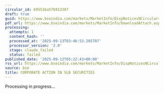 ```yaml
---
circular_id: 69551ba576913387
draft: true
guid: https://www.bseindia.com/markets/MarketInfo/DispNoticesNCirculars.aspx?Noticeid={C03E695A-1A1F-4162-BC1F-ADACC814ABF6}&noticeno=20250912-8&dt=09/12/2025&icount=8&totcount=103&flag=0
pdf_url: https://www.bseindia.com/markets/MarketInfo/DownloadAttach.aspx?id=20250912-8&attachedId=88960e43-54ad-406b-9e3f-5af9b251740a
processing:
  attempts: 1
  content_hash: ''
  processed_at: '2025-09-13T03:46:53.285707'
  processor_version: '2.0'
  stage: claude_failed
  status: failed
published_date: '2025-09-12T05:22:43+00:00'
rss_url: https://www.bseindia.com/markets/MarketInfo/DispNoticesNCirculars.aspx?Noticeid={C03E695A-1A1F-4162-BC1F-ADACC814ABF6}&noticeno=20250912-8&dt=09/12/2025&icount=8&totcount=103&flag=0
source: bse
title: CORPORATE ACTION IN SLB SECURITIES
---
```


Processing in progress...